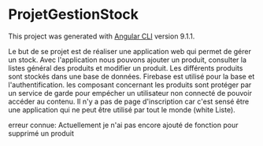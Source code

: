 # ProjetGestionStock

This project was generated with [Angular CLI](https://github.com/angular/angular-cli) version 9.1.1.

Le but de se projet est de réaliser une application web qui permet de gérer un stock.
Avec l'application nous pouvons ajouter un produit, consulter la listes général des produits et modifier un produit.
Les différents produits sont stockés dans une base de données. Firebase est utilisé pour la base et l'authentification.
les composant concernant les produits sont protéger par un service de garde pour empécher un utilisateur non connecté de pouvoir accéder au contenu.
Il n'y a pas de page d'inscription car c'est sensé être une application qui ne peut être utilisé par tout le monde (white Liste).

erreur connue:
Actuellement je n'ai pas encore ajouté de fonction pour supprimé un produit


